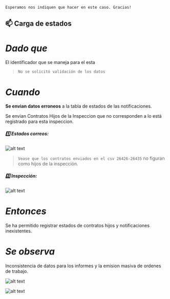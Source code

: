 `Esperamos nos indiquen que hacer en este caso. Gracias!`


## 📫 Carga de estados

# _Dado que_ 
El identificador que se maneja para el esta

> `No se solicitó validación de los datos`

# _Cuando_

**Se envian datos erroneos** a la tabla de estados de las notificaciones. 

Se envian Contratos Hijos de la Inspeccion que no corresponden a lo está registrado para esta inspeccion.

##### 1️⃣ Estados correos:
![alt text](readme.img/cuando1.png)

> `Vease que los contratos enviados en el csv 26426-26435` no figuran como hijos de la inspección.

##### 2️⃣ Inspección:
![alt text](readme.img/cuando2.png)

# _Entonces_

Se ha permitido registrar estados de contratos hijos y notificaciones inexistentes.


# _Se observa_
Inconsistencia de datos para los informes y la emision masiva de ordenes de trabajo.


![alt text](readme.img/observed1.png)

![alt text](readme.img/observed2.png)
